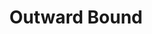---
title: Outward Bound
year: 1941
opening_date: 1941-12-09
closing_date: 1941-12-12
layout: productions
image:
image_caption:
image_credit:
playbill: 
category: 
Theatre: Theatre Jacksonville
Venue: Little Theatre
cast:
  Ann: Kareen Taylor
  Henry: John Fankhauser
  Mr. Lingley: Paul Kruse
  Mr. Prior: Bob Sabin
  Mrs. Cliveden-Banks: Marie Kilbride
  Mrs. Midget: Charlotte Ecker
  Rev. Frank Thompson: John F. Crocker
  Rev. William Duke: Neal Tyler, Jr.
  Scrubby: Roy Meishner
crew:
  Assistant Stage Manager:
    - Bob Carter
    - Charles Blum, Jr.
  Director: Leighton M. Ballew
  Lighting: Alfred Seitner
  Make-up:
    - Elmo Lehman
    - Forrest Bowen
    - Gretchen Frizzell
    - Mrs. Fred Cobb
  Props:
    - Elsie Behner
    - Margaret Devlin
    - Patricia Hulett
  Publicity: John Pilkington, Jr
  Stage Crew:
    - Ann Johnson
    - Bishop McCauley
    - Charles E. Barnett
    - Eleonor Edwards
    - Elmo Lehman
    - Gretchen Frizzell
    - Mary Garcia
    - Patricia Eatman
    - Patricia Hulett
    - Phil Devlin, Jr.
    - Stokes Perry
  Stage Manager: Alfred Seitner
orchestra:
external_links:
---
